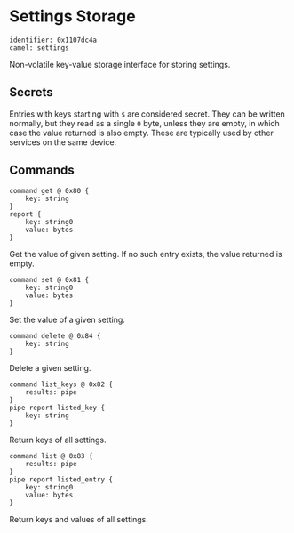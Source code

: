 # Settings Storage

    identifier: 0x1107dc4a
    camel: settings

Non-volatile key-value storage interface for storing settings.

## Secrets

Entries with keys starting with `$` are considered secret.
They can be written normally, but they read as a single `0` byte,
unless they are empty, in which case the value returned is also empty.
These are typically used by other services on the same device.

## Commands

    command get @ 0x80 {
        key: string
    }
    report {
        key: string0
        value: bytes
    }

Get the value of given setting. If no such entry exists, the value returned is empty.

    command set @ 0x81 {
        key: string0
        value: bytes
    }

Set the value of a given setting.

    command delete @ 0x84 {
        key: string
    }

Delete a given setting.

    command list_keys @ 0x82 {
        results: pipe
    }
    pipe report listed_key {
        key: string
    }

Return keys of all settings.

    command list @ 0x83 {
        results: pipe
    }
    pipe report listed_entry {
        key: string0
        value: bytes
    }

Return keys and values of all settings.
